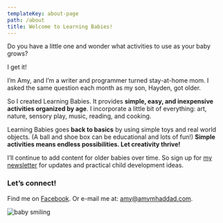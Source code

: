 ```yaml
---
templateKey: about-page
path: /about
title: Welcome to Learning Babies!
---
```

Do you have a little one and wonder what activities to use as your baby grows?

I get it!

I’m Amy, and I’m a writer and programmer turned stay-at-home mom. I asked the same question each month as my son, Hayden, got older.

So I created Learning Babies. It provides **simple, easy, and inexpensive activities organized by age**. I incorporate a little bit of everything: art, nature, sensory play, music, reading, and cooking.

Learning Babies goes **back to basics** by using simple toys and real world objects. (A ball and shoe box can be educational and lots of fun!) **Simple activities means endless possibilities. Let creativity thrive!**

I’ll continue to add content for older babies over time. So sign up for [my newsletter](https://entrepreneurialparent.substack.com/) for updates and practical child development ideas.

### **Let’s connect!**

Find me on [Facebook](https://www.facebook.com/amyhaddad.LearningBabies/). Or e-mail me at: amy@amymhaddad.com.

![baby smiling](/img/02704a92-c1b3-49b9-878e-fd605b9354ef-1-.jpeg "baby smiling")